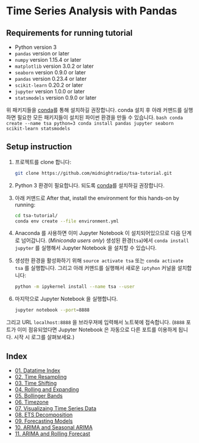 # Time Series Analysis with Pandas

## Requirements for running tutorial

- Python version 3
- `pandas` version or later
- `numpy` version 1.15.4 or later
- `matplotlib` version 3.0.2 or later
- `seaborn` version 0.9.0 or later
- `pandas` version 0.23.4 or later
- `scikit-learn` 0.20.2 or later
- `jupyter` version 1.0.0 or later
- `statsmodels` version 0.9.0 or later

위 패키지들을 [conda](http://conda.pydata.org/docs/intro.html)를 통해 설치하길 권장합니다. conda 설치 후 아래 커맨드를 실행하면 필요한 모든 패키지들이 설치된 파이썬 환경을 만들 수 있습니다.
    ```bash
    conda create --name tsa python=3
    conda install pandas jupyter seaborn scikit-learn statsmodels
    ```


## Setup instruction

1. 프로젝트를 clone 합니다:
    ```bash
    git clone https://github.com/midnightradio/tsa-tutorial.git
    ```

2. Python 3 환경이 필요합니다. 되도록 [conda](http://conda.pydata.org/docs/intro.html)를 설치하길 권장합니다.

3. 아래 커맨드로 After that, install the environment for this hands-on by running:
    ```bash
    cd tsa-tutorial/
    conda env create --file environment.yml
    ```

4. Anaconda 를 사용하면 이미 Jupyter Notebook 이 설치되어있으므로 다음 단계로 넘어갑니다. (_Miniconda users only_) 생성된 환경(`tsa`)에서 `conda install jupyter` 를 실행해서 Jupyter Notebook 을 설치할 수 있습니다. 

5. 생성한 환경을 활성화하기 위해 `source activate tsa` 또는 `conda activate tsa` 를 실행합니다. 그리고 아래 커맨드를 실행해서 새로운 `iptyhon` 커널을 설치합니다:
    ```bash
    python -m ipykernel install --name tsa --user
    ```

6. 마지막으로 Jupyter Notebook 을 실행합니다.
    ```bash
    jupyter notebook --port=8888
    ```
그리고 URL `localhost:8888` 을 브라우져에 입력해서 노트북에 접속합니다. (`8888` 포트가 이미 점유되었다면 Jupyter Notebook 은 자동으로 다른 포트를 이용하게 됩니다. 시작 시 로그를 살펴보세요.)

## Index

- [01. Datatime Index](http://nbviewer.ipython.org/github/midnightradio/tsa-tutorial/blob/master/01.%20Datetime%20Index.ipynb)
- [02. Time Resampling](http://nbviewer.ipython.org/github/midnightradio/tsa-tutorial/blob/master/02.%20Time%20Resampling.ipynb)
- [03. Time Shifting](http://nbviewer.ipython.org/github/midnightradio/tsa-tutorial/blob/master/03.%20Time%20Shifting.ipynb)
- [04. Rolling and Expanding](http://nbviewer.ipython.org/github/midnightradio/tsa-tutorial/blob/master/04.%20Rolling%20and%20Expanding.ipynb)
- [05. Bollinger Bands](http://nbviewer.ipython.org/github/midnightradio/tsa-tutorial/blob/master/05.%20Bollinger%20Bands.ipynb)
- [06. Timezone](http://nbviewer.ipython.org/github/midnightradio/tsa-tutorial/blob/master/06.%20Timezone.ipynb)
- [07. Visualizaing Time Series Data](http://nbviewer.ipython.org/github/midnightradio/tsa-tutorial/blob/master/07.%20Visualizing%20Time%20Series%20Data.ipynb)
- [08. ETS Decomposition](http://nbviewer.ipython.org/github/midnightradio/tsa-tutorial/blob/master/08.%20ETS%20Decomposition.ipynb)
- [09. Forecasting Models](http://nbviewer.ipython.org/github/midnightradio/tsa-tutorial/blob/master/09.%20Forecasting%20Models.ipynb)
- [10. ARIMA and Seasonal ARIMA](http://nbviewer.ipython.org/github/midnightradio/tsa-tutorial/blob/master/10.%20ARIMA%20and%20Seasonal%20ARIMA.ipynb)
- [11. ARIMA and Rolling Forecast](http://nbviewer.ipython.org/github/midnightradio/tsa-tutorial/blob/master/11.%20ARIMA%20and%20Rolling%20Forecast.ipynb)
